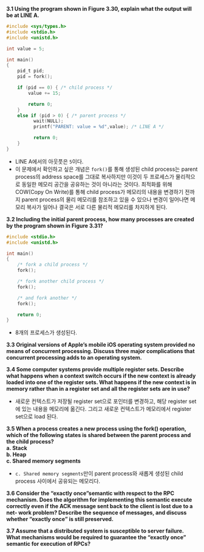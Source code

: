 **3.1 Using the program shown in Figure 3.30, explain what the output will be at LINE A.**  
```C
#include <sys/types.h>
#include <stdio.h> 
#include <unistd.h>

int value = 5;

int main()
{
    pid_t pid;
    pid = fork();

    if (pid == 0) { /* child process */ 
        value += 15;

        return 0;
    }
    else if (pid > 0) { /* parent process */
          wait(NULL);
          printf("PARENT: value = %d",value); /* LINE A */

          return 0;
    } 
}
```
* LINE A에서의 아웃풋은 `5`이다.  
* 이 문제에서 확인하고 싶은 개념은 `fork()`를 통해 생성된 child process는 parent process의 address space를 그대로 복사하지만 이것이 두 프로세스가 물리적으로 동일한 메모리 공간을 공유하는 것이 아니라는 것이다. 최적화를 위해 COW(Copy On Write)를 통해 child process가 메모리의 내용을 변경하기 전까지 parent process의 물리 메모리를 참조하고 있을 수 있으나 변경이 일어나면 메모리 복사가 일어나 결국은 서로 다른 물리적 메모리를 차지하게 된다.          

**3.2 Including the initial parent process, how many processes are created by the program shown in Figure 3.31?**  
```C
#include <stdio.h> 
#include <unistd.h>

int main()
{
    /* fork a child process */
    fork();

    /* fork another child process */
    fork();

    /* and fork another */
    fork();

    return 0;
}
```
* 8개의 프로세스가 생성된다.  

**3.3 Original versions of Apple’s mobile iOS operating system provided no means of concurrent processing. Discuss three major complications that concurrent processing adds to an operating system.**  

**3.4 Some computer systems provide multiple register sets. Describe what happens when a context switch occurs if the new context is already loaded into one of the register sets. What happens if the new context is in memory rather than in a register set and all the register sets are in use?**  

* 새로운 컨텍스트가 저장될 register set으로 포인터를 변경하고, 해당 register set에 있는 내용을 메모리에 옮긴다. 그리고 새로운 컨텍스트가 메모리에서 register set으로 load 된다.  

**3.5 When a process creates a new process using the fork() operation, which of the following states is shared between the parent process and the child process?**  
**a. Stack**  
**b. Heap**  
**c. Shared memory segments**  

* `c. Shared memory segments`만이 parent process와 새롭게 생성된 child process 사이에서 공유되는 메모리다.  

**3.6 Consider the “exactly once”semantic with respect to the RPC mechanism. Does the algorithm for implementing this semantic execute correctly even if the ACK message sent back to the client is lost due to a net- work problem? Describe the sequence of messages, and discuss whether “exactly once” is still preserved.**  

**3.7 Assume that a distributed system is susceptible to server failure. What mechanisms would be required to guarantee the “exactly once” semantic for execution of RPCs?**  

